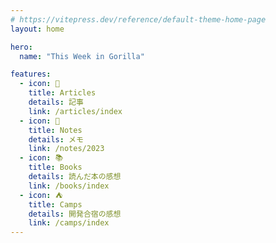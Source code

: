```yaml
---
# https://vitepress.dev/reference/default-theme-home-page
layout: home

hero:
  name: "This Week in Gorilla"

features:
  - icon: 📰
    title: Articles
    details: 記事
    link: /articles/index
  - icon: 📔
    title: Notes
    details: メモ
    link: /notes/2023
  - icon: 📚
    title: Books
    details: 読んだ本の感想
    link: /books/index
  - icon: ⛺
    title: Camps
    details: 開発合宿の感想
    link: /camps/index
---
```

